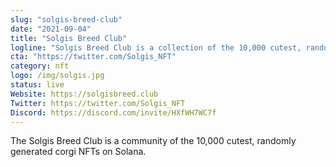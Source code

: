 ```yaml
---
slug: "solgis-breed-club"
date: "2021-09-04"
title: "Solgis Breed Club"
logline: "Solgis Breed Club is a collection of the 10,000 cutest, randomly generated corgi NFTs on Solana."
cta: "https://twitter.com/Solgis_NFT"
category: nft
logo: /img/solgis.jpg
status: live
Website: https://solgisbreed.club
Twitter: https://twitter.com/Solgis_NFT
Discord: https://discord.com/invite/HXfWH7WC7f
---
```


The Solgis Breed Club is a community of the 10,000 cutest, randomly generated corgi NFTs on Solana.
